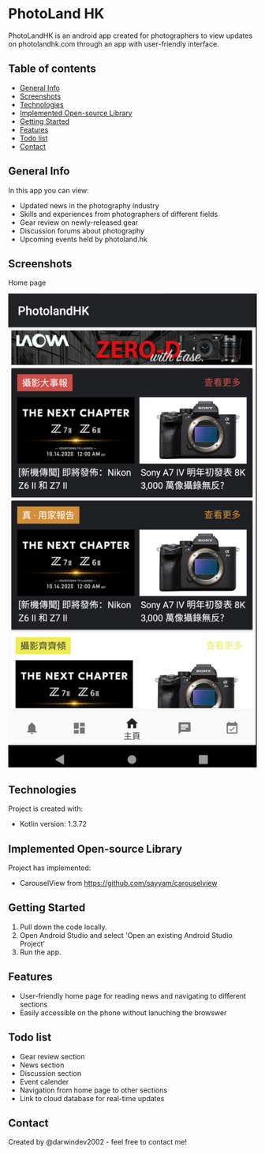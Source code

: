# PhotoLand HK

PhotoLandHK is an android app created for photographers to view updates on photolandhk.com through an app with user-friendly interface.

## Table of contents
* [General Info](#general-info)
* [Screenshots](#screenshots)
* [Technologies](#technologies)
* [Implemented Open-source Library](#implemented-open-source-library)
* [Getting Started](#getting-started)
* [Features](#features)
* [Todo list](#todo-list)
* [Contact](#contact)

## General Info
In this app you can view:
* Updated news in the photography industry
* Skills and experiences from photographers of different fields
* Gear review on newly-released gear
* Discussion forums about photography
* Upcoming events held by photoland.hk

## Screenshots
Home page

![Home Page Sample Image](images/homePageSample.png)
	
## Technologies
Project is created with:
* Kotlin version: 1.3.72

## Implemented Open-source Library
Project has implemented:
* CarouselView from https://github.com/sayyam/carouselview
	
## Getting Started
1.  Pull down the code locally.
2.  Open Android Studio and select 'Open an existing Android Studio Project'
5.  Run the app.

## Features
* User-friendly home page for reading news and navigating to different sections
* Easily accessible on the phone without lanuching the browswer

## Todo list
* Gear review section
* News section
* Discussion section
* Event calender
* Navigation from home page to other sections
* Link to cloud database for real-time updates

## Contact
Created by @darwindev2002 - feel free to contact me!
